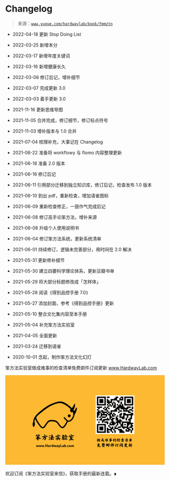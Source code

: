 # Changelog

> 来源：[`www.yuque.com/hardwaylab/book/fmmztn`](https://www.yuque.com/hardwaylab/book/fmmztn)



+   2022-04-18 更新 Stop Doing List 

+   2022-03-25 新增本分 

+   2022-03-17 新增年度关键词 

+   2022-03-16 新增健康长久 

+   2022-03-08 修订后记，增补细节 

+   2022-03-07 完成更新 3.0 

+   2022-03-03 着手更新 3.0 

+   2021-11-16 更新思维导图 

+   2021-11-05 合并完成，修订细节，修订标点符号 

+   2021-11-03 增补版本与 1.0 合并 

+   2021-07-04 梳理补充，大事记在 Changelog 

+   2021-06-22 准备将 workflowy 与 flomo 内容整理更新 

+   2021-06-18 准备 2.0 版本 

+   2021-06-16 修订后记 

+   2021-06-11 引用部分迁移到独立知识库，修订后记，检查发布 1.0 版本 

+   2021-06-10 到出 pdf，重新检查，增加语雀图标 

+   2021-06-09 重新检查修正，一鼓作气完成后记 

+   2021-06-08 修订高手论笨方法，增补来源 

+   2021-06-08 升级个人使用说明书 

+   2021-06-04 修订笨方法系统，更新系统清单 

+   2021-06-01 持续修订，逻辑未完善部分，用时间在 2.0 解决 

+   2021-05-31 更新修补细节 

+   2021-05-30 建立四要科学理论体系，更新豆瓣书单 

+   2021-05-29 将大部分标题修改成「怎样体」 

+   2021-05-28 阅读《得到品控手册 7.0》 

+   2021-05-27 添加封面，参考《得到品控手册》更新 

+   2021-05-10 整合文化集内容至本手册 

+   2021-05-04 补充笨方法实验室 

+   2021-04-05 全面更新 

+   2021-03-24 迁移到语雀 

+   2020-10-01 念起，制作笨方法文化幻灯 

笨方法实验室做成难事的检查清单免费邮件订阅更新 www.HardwayLab.com

![邮件订阅图片.png](img/daf82add06bc7972186b5459757c8829.png)  

欢迎订阅《笨方法实验室来信》，获取手册的最新连载。∎